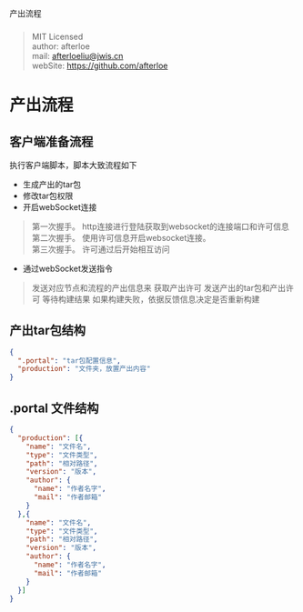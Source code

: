 产出流程
###
> MIT Licensed  
> author: afterloe  
> mail: afterloeliu@jwis.cn  
> webSite: https://github.com/afterloe  

产出流程
===

## 客户端准备流程
执行客户端脚本，脚本大致流程如下
* 生成产出的tar包
* 修改tar包权限
* 开启webSocket连接
> 第一次握手。 http连接进行登陆获取到websocket的连接端口和许可信息  
> 第二次握手。 使用许可信息开启websocket连接。  
> 第三次握手。 许可通过后开始相互访问  

* 通过webSocket发送指令
> 发送对应节点和流程的产出信息来 获取产出许可
> 发送产出的tar包和产出许可
> 等待构建结果
> 如果构建失败，依据反馈信息决定是否重新构建

## 产出tar包结构
```json
{
  ".portal": "tar包配置信息",
  "production": "文件夹，放置产出内容"
}
```

## .portal 文件结构
```json
{
  "production": [{
    "name": "文件名",
    "type": "文件类型",
    "path": "相对路径",
    "version": "版本",
    "author": {
      "name": "作者名字",
      "mail": "作者邮箱"
    }
  },{
    "name": "文件名",
    "type": "文件类型",
    "path": "相对路径",
    "version": "版本",
    "author": {
      "name": "作者名字",
      "mail": "作者邮箱"
    }
  }]
}
```

